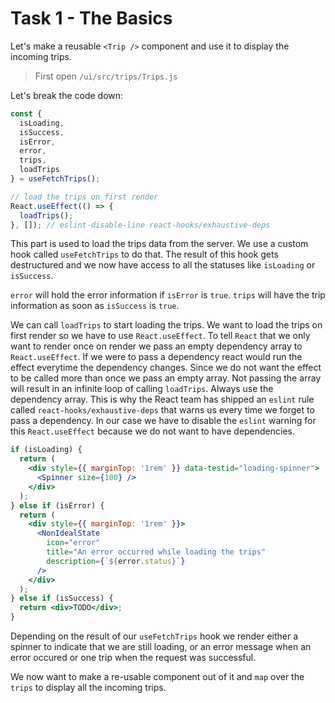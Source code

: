 # Task 1 - The Basics

Let's make a reusable `<Trip />` component and use it to display the incoming trips.

> First open `/ui/src/trips/Trips.js`

Let's break the code down:

```javascript
const {
  isLoading,
  isSuccess,
  isError,
  error,
  trips,
  loadTrips
} = useFetchTrips();

// load the trips on first render
React.useEffect(() => {
  loadTrips();
}, []); // eslint-disable-line react-hooks/exhaustive-deps
```

This part is used to load the trips data from the server. We use a custom hook called `useFetchTrips` to do that. The result of this hook gets destructured and we now have access to all the statuses like `isLoading` or `isSuccess`.

`error` will hold the error information if `isError` is `true`. `trips` will have the trip information as soon as `isSuccess` is `true`.

We can call `loadTrips` to start loading the trips. We want to load the trips on first render so we have to use `React.useEffect`. To tell `React` that we only want to render once on render we pass an empty dependency array to `React.useEffect`. If we were to pass a dependency react would run the effect everytime the dependency changes. Since we do not want the effect to be called more than once we pass an empty array. Not passing the array will result in an infinite loop of calling `loadTrips`. Always use the dependency array. This is why the React team has shipped an `eslint` rule called `react-hooks/exhaustive-deps` that warns us every time we forget to pass a dependency. In our case we have to disable the `eslint` warning for this `React.useEffect` because we do not want to have dependencies.

```jsx
if (isLoading) {
  return (
    <div style={{ marginTop: '1rem' }} data-testid="loading-spinner">
      <Spinner size={100} />
    </div>
  );
} else if (isError) {
  return (
    <div style={{ marginTop: '1rem' }}>
      <NonIdealState
        icon="error"
        title="An error occurred while loading the trips"
        description={`${error.status}`}
      />
    </div>
  );
} else if (isSuccess) {
  return <div>TODO</div>;
}
```

Depending on the result of our `useFetchTrips` hook we render either a spinner to indicate that we are still loading, or an error message when an error occured or one trip when the request was successful.

We now want to make a re-usable component out of it and `map` over the `trips` to display all the incoming trips.
